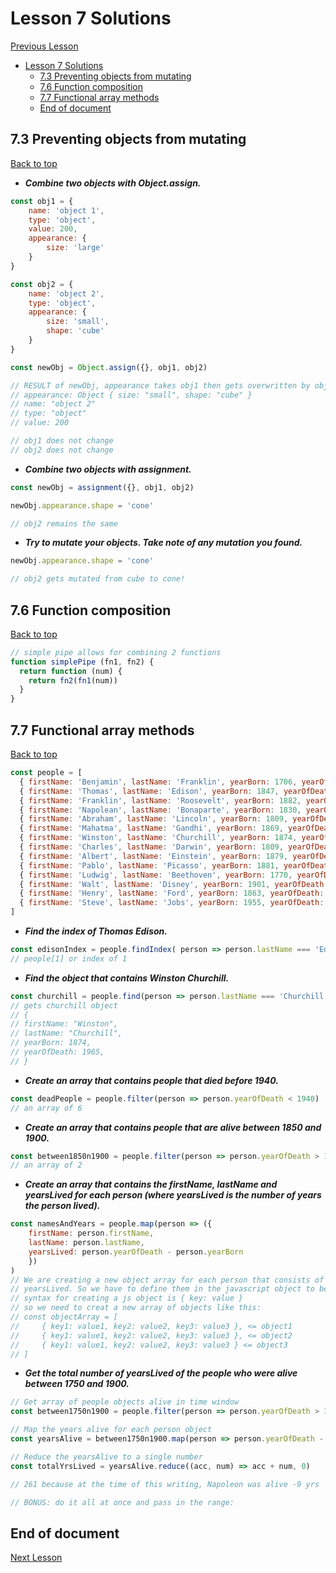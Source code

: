 # Lesson 7 Solutions

[Previous Lesson](../lesson6/solutions.md)

<!-- TOC -->

- [Lesson 7 Solutions](#lesson-7-solutions)
    - [7.3 Preventing objects from mutating](#73-preventing-objects-from-mutating)
    - [7.6 Function composition](#76-function-composition)
    - [7.7 Functional array methods](#77-functional-array-methods)
    - [End of document](#end-of-document)

<!-- /TOC -->
<!-- Solutions below only -->

## 7.3 Preventing objects from mutating

[Back to top](#lesson-7-solutions)

* ***Combine two objects with Object.assign.***
```js
const obj1 = {
    name: 'object 1',
    type: 'object',
    value: 200,
    appearance: {
        size: 'large'
    }
}

const obj2 = {
    name: 'object 2',
    type: 'object', 
    appearance: {
        size: 'small',
        shape: 'cube'
    }
}

const newObj = Object.assign({}, obj1, obj2)

// RESULT of newObj, appearance takes obj1 then gets overwritten by obj2's properties
// appearance: Object { size: "small", shape: "cube" }
// name: "object 2"
// type: "object"
// value: 200

// obj1 does not change
// obj2 does not change
```

* ***Combine two objects with assignment.***

```js
const newObj = assignment({}, obj1, obj2)

newObj.appearance.shape = 'cone'

// obj2 remains the same
```

* ***Try to mutate your objects. Take note of any mutation you found.***

```js
newObj.appearance.shape = 'cone'

// obj2 gets mutated from cube to cone!
```

## 7.6 Function composition

[Back to top](#lesson-7-solutions)

```js
// simple pipe allows for combining 2 functions
function simplePipe (fn1, fn2) {
  return function (num) {
    return fn2(fn1(num))
  }
}
```

## 7.7 Functional array methods

[Back to top](#lesson-7-solutions)

```js
const people = [
  { firstName: 'Benjamin', lastName: 'Franklin', yearBorn: 1706, yearOfDeath: 1790 },
  { firstName: 'Thomas', lastName: 'Edison', yearBorn: 1847, yearOfDeath: 1931 },
  { firstName: 'Franklin', lastName: 'Roosevelt', yearBorn: 1882, yearOfDeath: 1945 },
  { firstName: 'Napolean', lastName: 'Bonaparte', yearBorn: 1830, yearOfDeath: 1821 },
  { firstName: 'Abraham', lastName: 'Lincoln', yearBorn: 1809, yearOfDeath: 1865 },
  { firstName: 'Mahatma', lastName: 'Gandhi', yearBorn: 1869, yearOfDeath: 1948 },
  { firstName: 'Winston', lastName: 'Churchill', yearBorn: 1874, yearOfDeath: 1965 },
  { firstName: 'Charles', lastName: 'Darwin', yearBorn: 1809, yearOfDeath: 1882 },
  { firstName: 'Albert', lastName: 'Einstein', yearBorn: 1879, yearOfDeath: 1955 },
  { firstName: 'Pablo', lastName: 'Picasso', yearBorn: 1881, yearOfDeath: 1973 },
  { firstName: 'Ludwig', lastName: 'Beethoven', yearBorn: 1770, yearOfDeath: 1827 },
  { firstName: 'Walt', lastName: 'Disney', yearBorn: 1901, yearOfDeath: 1966 },
  { firstName: 'Henry', lastName: 'Ford', yearBorn: 1863, yearOfDeath: 1947 },
  { firstName: 'Steve', lastName: 'Jobs', yearBorn: 1955, yearOfDeath: 2012 }
]
```

* ***Find the index of Thomas Edison.***

```js
const edisonIndex = people.findIndex( person => person.lastName === 'Edison')
// people[1] or index of 1
```

* ***Find the object that contains Winston Churchill.***

```js
const churchill = people.find(person => person.lastName === 'Churchill')
// gets churchill object 
// {
// firstName: "Winston",
// lastName: "Churchill",
// yearBorn: 1874,
// yearOfDeath: 1965,
// }
```

* ***Create an array that contains people that died before 1940.***

```js
const deadPeople = people.filter(person => person.yearOfDeath < 1940)
// an array of 6
```

* ***Create an array that contains people that are alive between 1850 and 1900.***

```js
const between1850n1900 = people.filter(person => person.yearOfDeath > 1850 && person.yearOfDeath < 1900)
// an array of 2
```

* ***Create an array that contains the firstName, lastName and yearsLived for each person (where yearsLived is the number of years the person lived).***

```js
const namesAndYears = people.map(person => ({
    firstName: person.firstName,
    lastName: person.lastName,
    yearsLived: person.yearOfDeath - person.yearBorn
    })
)
// We are creating a new object array for each person that consists of firstName, lastName, and a new property 
// yearsLived. So we have to define them in the javascript object to be created for each person and the
// syntax for creating a js object is { key: value }
// so we need to creat a new array of objects like this: 
// const objectArray = [
//     { key1: value1, key2: value2, key3: value3 }, <= object1
//     { key1: value1, key2: value2, key3: value3 }, <= object2
//     { key1: value1, key2: value2, key3: value3 } <= object3
// ]
```

* ***Get the total number of yearsLived of the people who were alive between 1750 and 1900.***

```js
// Get array of people objects alive in time window
const between1750n1900 = people.filter(person => person.yearOfDeath > 1750 && person.yearOfDeath < 1900)

// Map the years alive for each person object
const yearsAlive = between1750n1900.map(person => person.yearOfDeath - person.yearBorn)

// Reduce the yearsAlive to a single number
const totalYrsLived = yearsAlive.reduce((acc, num) => acc + num, 0)

// 261 because at the time of this writing, Napoleon was alive -9 yrs

// BONUS: do it all at once and pass in the range:

```



<!-- Solutions above only -->

## End of document

[Next Lesson](../lesson8/solutions.md)
